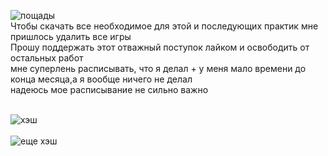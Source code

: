 ![пощады](https://user-images.githubusercontent.com/70691206/100391435-78f28080-3044-11eb-964f-5871b9ee79ba.jpg)  
Чтобы скачать все необходимое для этой и последующих практик мне пришлось удалить все игры  
Прошу поддержать этот отважный поступок лайком и освободить от остальных работ
   
мне суперлень расписывать, что я делал + у меня мало времени до конца месяца,а я вообще ничего не делал  
надеюсь мое расписывание не сильно важно  
   
   
   
![хэш](https://user-images.githubusercontent.com/70691206/100519794-2c758500-31ab-11eb-9ae0-af8462da6a6f.png)  
   
![еще хэш](https://user-images.githubusercontent.com/70691206/100522978-da8a2a80-31bd-11eb-94a7-9600bd08c7c0.jpg)
   
